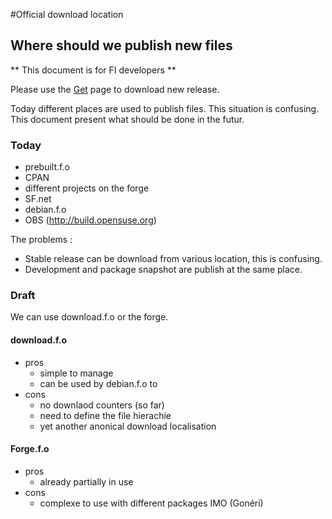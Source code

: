 #Official download location

## Where should we publish new files

** This document is for FI developers **

Please use the [Get](https://fusioninventory.org/get/) page to download new release.

Today different places are used to publish files. This situation
is confusing. This document present what should be done in the
futur.

### Today

* prebuilt.f.o
* CPAN
* different projects on the forge
* SF.net
* debian.f.o
* OBS (<http://build.opensuse.org>)

The problems :

* Stable release can be download from various location, this is confusing.
* Development and package snapshot are publish at the same place.

### Draft

We can use download.f.o or the forge.

#### download.f.o

* pros
    * simple to manage
    * can be used by debian.f.o to
* cons
    * no downlaod counters (so far)
    * need to define the file hierachie
    * yet another anonical download localisation

#### Forge.f.o

* pros
    * already partially in use
* cons
    * complexe to use with different packages IMO (Gonéri)

